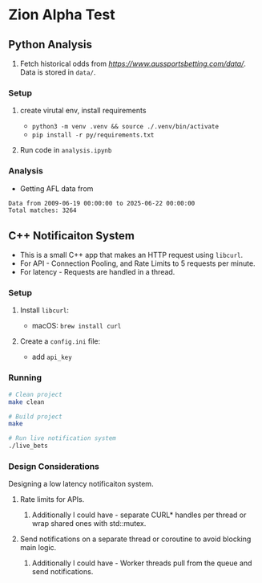 # Zion Alpha Test 

## Python Analysis 

1. Fetch historical odds from *https://www.aussportsbetting.com/data/*. Data is stored in `data/`.

### Setup 

1. create virutal env, install requirements 
   - `python3 -m venv .venv && source ./.venv/bin/activate`
   - `pip install -r py/requirements.txt`

2. Run code in `analysis.ipynb` 

### Analysis 

- Getting AFL data from 
```txt
Data from 2009-06-19 00:00:00 to 2025-06-22 00:00:00
Total matches: 3264
```

## C++ Notificaiton System

- This is a small C++ app that makes an HTTP request using `libcurl`.
- For API - Connection Pooling, and Rate Limits to 5 requests per minute.
- For latency - Requests are handled in a thread. 

### Setup

1. Install `libcurl`:
   - macOS: `brew install curl`

2. Create a `config.ini` file:
   - add `api_key`

### Running 

```bash
# Clean project 
make clean 

# Build project 
make 

# Run live notification system 
./live_bets
```
### Design Considerations 

Designing a low latency notificaiton system. 

1. Rate limits for APIs. 
   1. Additionally I could have - separate CURL* handles per thread or wrap shared ones with std::mutex.

2. Send notifications on a separate thread or coroutine to avoid blocking main logic.
   1. Additionally I could have - Worker threads pull from the queue and send notifications.